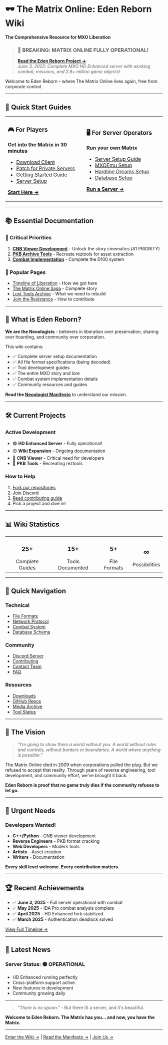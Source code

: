 # 🕶️ The Matrix Online: Eden Reborn Wiki
**The Comprehensive Resource for MXO Liberation**

> ### 🎉 **BREAKING: MATRIX ONLINE FULLY OPERATIONAL!**
> **[Read the Eden Reborn Project →](02-server-setup/eden-reborn-success)**  
> *June 3, 2025: Complete MXO HD Enhanced server with working combat, missions, and 2.8+ million game objects!*

Welcome to Eden Reborn - where The Matrix Online lives again, free from corporate control.

---

## 🚀 Quick Start Guides

<table>
<tr>
<td width="50%">

### 🎮 For Players
**Get into the Matrix in 30 minutes**
- [Download Client](01-getting-started/index#prerequisites)
- [Patch for Private Servers](02-server-setup/client-patches)
- [Getting Started Guide](01-getting-started/index)
- [Server Setup](02-server-setup/index)

[**Start Here →**](01-getting-started/index)

</td>
<td width="50%">

### 🖥️ For Server Operators
**Run your own Matrix**
- [Server Setup Guide](02-server-setup/index)
- [MXOEmu Setup](02-server-setup/mxoemu-setup)
- [Hardline Dreams Setup](02-server-setup/hardline-dreams-setup)
- [Database Setup](02-server-setup/database-setup)

[**Run a Server →**](02-server-setup/index)

</td>
</tr>
</table>

---

## 📚 Essential Documentation

### 🔴 Critical Priorities
1. **[CNB Viewer Development](04-tools-modding/cnb-viewer-development)** - Unlock the story cinematics (#1 PRIORITY)
2. **[PKB Archive Tools](03-technical-docs/file-formats/pkb-archives)** - Recreate reztools for asset extraction
3. **[Combat Implementation](06-gameplay-systems/combat/ida-pro-analysis)** - Complete the D100 system

### 📖 Popular Pages
- [Timeline of Liberation](01-getting-started/timeline-of-liberation) - How we got here
- [The Matrix Online Saga](05-game-content/story/the-matrix-online-saga) - Complete story
- [Lost Tools Archive](04-tools-modding/lost-tools-archive) - What we need to rebuild
- [Join the Resistance](08-community/join-the-resistance) - How to contribute

---

## 🌟 What is Eden Reborn?

**We are the Neoologists** - believers in liberation over preservation, sharing over hoarding, and community over corporation.

This wiki contains:
- ✅ Complete server setup documentation
- ✅ All file format specifications (being decoded)
- ✅ Tool development guides
- ✅ The entire MXO story and lore
- ✅ Combat system implementation details
- ✅ Community resources and guides

**Read the [Neoologist Manifesto](neoologist-manifesto)** to understand our mission.

---

## 🛠️ Current Projects

### Active Development
- 🟢 **HD Enhanced Server** - Fully operational!
- 🟡 **Wiki Expansion** - Ongoing documentation
- 🔴 **CNB Viewer** - Critical need for developers
- 🔴 **PKB Tools** - Recreating reztools

### How to Help
1. [Fork our repositories](repositories)
2. [Join Discord](discord)
3. [Read contributing guide](contributing)
4. Pick a project and dive in!

---

## 📊 Wiki Statistics

<table>
<tr>
<td align="center"><h3>25+</h3>Complete Guides</td>
<td align="center"><h3>15+</h3>Tools Documented</td>
<td align="center"><h3>5+</h3>File Formats</td>
<td align="center"><h3>∞</h3>Possibilities</td>
</tr>
</table>

---

## 🔗 Quick Navigation

### Technical
- [File Formats](technical-docs#file-formats)
- [Network Protocol](network-protocol)
- [Combat System](ida-pro-analysis)
- [Database Schema](database-setup)

### Community
- [Discord Server](https://discord.gg/3QXTAGB9)
- [Contributing](contributing)
- [Contact Team](contact)
- [FAQ](faq)

### Resources
- [Downloads](downloads)
- [GitHub Repos](repositories)
- [Media Archive](media-collection)
- [Tool Status](tools-modding)

---

## 💭 The Vision

> *"I'm going to show them a world without you. A world without rules and controls, without borders or boundaries. A world where anything is possible."*

The Matrix Online died in 2009 when corporations pulled the plug. But we refused to accept that reality. Through years of reverse engineering, tool development, and community effort, we've brought it back.

**Eden Reborn is proof that no game truly dies if the community refuses to let go.**

---

## 🚨 Urgent Needs

### Developers Wanted!
- **C++/Python** - CNB viewer development
- **Reverse Engineers** - PKB format cracking
- **Web Developers** - Modern tools
- **Artists** - Asset creation
- **Writers** - Documentation

**Every skill level welcome. Every contribution matters.**

---

## 🏆 Recent Achievements

- ✅ **June 3, 2025** - Full server operational with combat
- ✅ **May 2025** - IDA Pro combat analysis complete
- ✅ **April 2025** - HD Enhanced fork stabilized
- ✅ **March 2025** - Authentication deadlock solved

[View Full Timeline →](timeline-of-liberation)

---

## 📢 Latest News

### Server Status: 🟢 OPERATIONAL
- HD Enhanced running perfectly
- Cross-platform support active
- New features in development
- Community growing daily

---

> *"There is no spoon."* - But there IS a server, and it's beautiful.

**Welcome to Eden Reborn. The Matrix has you... and now, you have the Matrix.**

---

[Enter the Wiki →](getting-started) | [Read the Manifesto →](neoologist-manifesto) | [Join Us →](join-the-resistance)